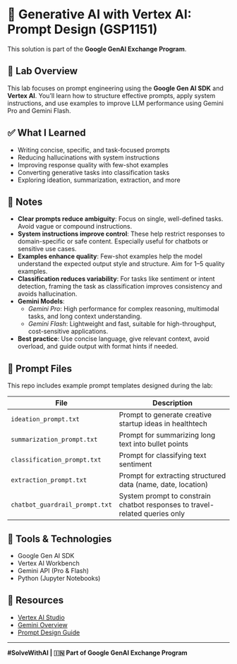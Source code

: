 # 🧠 Generative AI with Vertex AI: Prompt Design (GSP1151)

This solution is part of the **Google GenAI Exchange Program**.

## 📌 Lab Overview

This lab focuses on prompt engineering using the **Google Gen AI SDK** and **Vertex AI**. You’ll learn how to structure effective prompts, apply system instructions, and use examples to improve LLM performance using Gemini Pro and Gemini Flash.

## ✅ What I Learned

- Writing concise, specific, and task-focused prompts  
- Reducing hallucinations with system instructions  
- Improving response quality with few-shot examples  
- Converting generative tasks into classification tasks  
- Exploring ideation, summarization, extraction, and more

## 📝 Notes

- **Clear prompts reduce ambiguity**: Focus on single, well-defined tasks. Avoid vague or compound instructions.  
- **System instructions improve control**: These help restrict responses to domain-specific or safe content. Especially useful for chatbots or sensitive use cases.  
- **Examples enhance quality**: Few-shot examples help the model understand the expected output style and structure. Aim for 1–5 quality examples.  
- **Classification reduces variability**: For tasks like sentiment or intent detection, framing the task as classification improves consistency and avoids hallucination.  
- **Gemini Models**:  
  - *Gemini Pro*: High performance for complex reasoning, multimodal tasks, and long context understanding.  
  - *Gemini Flash*: Lightweight and fast, suitable for high-throughput, cost-sensitive applications.  
- **Best practice**: Use concise language, give relevant context, avoid overload, and guide output with format hints if needed.

## 📂 Prompt Files

This repo includes example prompt templates designed during the lab:

| File | Description |
|------|-------------|
| `ideation_prompt.txt` | Prompt to generate creative startup ideas in healthtech |
| `summarization_prompt.txt` | Prompt for summarizing long text into bullet points |
| `classification_prompt.txt` | Prompt for classifying text sentiment |
| `extraction_prompt.txt` | Prompt for extracting structured data (name, date, location) |
| `chatbot_guardrail_prompt.txt` | System prompt to constrain chatbot responses to travel-related queries only |

## 🧪 Tools & Technologies

- Google Gen AI SDK  
- Vertex AI Workbench  
- Gemini API (Pro & Flash)  
- Python (Jupyter Notebooks)

## 🔗 Resources

- [Vertex AI Studio](https://cloud.google.com/generative-ai-studio?hl=en)
- [Gemini Overview](https://deepmind.google/technologies/gemini)
- [Prompt Design Guide](https://cloud.google.com/vertex-ai/docs/generative-ai/prompt-design)

---

**#SolveWithAI | 🇮🇳 Part of Google GenAI Exchange Program**
